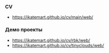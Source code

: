 ### CV
* https://ikatemart.github.io/cv/main/web/

### Демо проекты
* https://ikatemart.github.io/cv/rbk/web/ 
* https://ikatemart.github.io/cv/tinyclouds/web/
